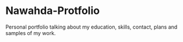 # Nawahda-Protfolio
Personal portfolio talking about my education, skills, contact, plans and samples of my work.

